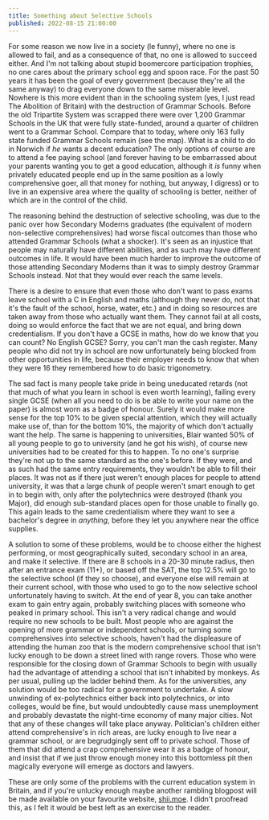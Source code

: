 ```yaml
---
title: Something about Selective Schools
published: 2022-08-15 21:00:00
---
```


For some reason we now live in a society (le funny), where no one is allowed
to fail, and as a consequence of that, no one is allowed to succeed either.
And I'm not talking about stupid boomercore participation trophies,
no one cares about the primary school egg and spoon race.
For the past 50 years it has been the goal of every government (because
they're all the same anyway) to drag everyone down to the same miserable level.
Nowhere is this more evident than in the schooling system (yes, I just
read The Abolition of Britain) with the destruction of Grammar Schools.
Before the old Tripartite System was scrapped there were over 1,200 Grammar
Schools in the UK that were fully state-funded, around a quarter of children
went to a Grammar School. Compare that to today, where only 163
fully state funded Grammar Schools remain (see the map).
What is a child to do in Norwich if *he* wants a decent education?
The only options of course are to attend a fee paying school (and forever
having to be embarrassed about your parents wanting you to get a good
education, although it *is* funny when privately educated people end up in the
same position as a lowly comprehensive goer, all that money for nothing, but
anyway, I digress) or to live in an expensive area where the quality of
schooling is better, neither of which are in the control of the child.

The reasoning behind the destruction of selective schooling, was due to the
panic over how Secondary Moderns graduates (the equivalent of modern
non-selective comprehensives) had worse fiscal outcomes than those who
attended Grammar Schools (what a shocker). It's seen as an injustice that
people may naturally have different abilities, and as such may have different
outcomes in life. It would have been much harder to improve the outcome of
those attending Secondary Moderns than it was to simply destroy
Grammar Schools instead. Not that they would ever reach the same levels.

There is a desire to ensure that even those who don't want to pass exams leave
school with a C in English and maths (although they never do, not that it's
the fault of the school, horse, water, etc.) and in doing so resources are
taken away from those who actually want them. They cannot fail at all costs,
doing so would enforce the fact that we are not equal, and bring down
credentialism. If you don't have a GCSE in maths, how do we know that you can
count? No English GCSE? Sorry, you can't man the cash register.
Many people who did not try in school are now unfortunately being
blocked from other opportunities in life, because their employer needs to know
that when they were 16 they remembered how to do basic trigonometry.

The sad fact is many
people take pride in being uneducated retards (not that much of what you learn
in school is even worth learning), failing
every single GCSE (when all you need to do is be able to write your name on
the paper) is almost worn as a badge of honour.
Surely it would make more sense for the top 10% to be given special attention,
which they will actually make
use of, than for the bottom 10%, the majority of which don't actually want
the help.
The same is happening to universities, Blair wanted 50% of all young people to
go to university (and he got his wish), of course new universities had to be
created for this to happen. To no one's surprise they're not up to the same
standard as the one's before. If they were, and as such had the same entry
requirements, they wouldn't be able to fill their places. It was not as if
there just weren't enough places for people to attend university, it was that
a large chunk of people weren't smart enough to get in to begin with, only
after the polytechnics were destroyed (thank you Major), did enough
sub-standard places open for those unable to finally go.
This again leads to the same credentialism where they want to see a
bachelor's degree in *anything*, before they let you anywhere near the
office supplies.

A solution to some of these problems, would be to choose either the highest
performing, or most geographically suited, secondary school in an area, and
make it selective. If there are 8 schools in a 20-30 minute radius, then after
an entrance exam (11+), or based off the SAT, the top 12.5% will go to the
selective school (if they so choose), and everyone else will remain at their
current school, with those who used to go to the now selective school
unfortunately having to switch. At the end of year 8, you can take another
exam to gain entry again, probably switching places with someone who peaked in
primary school. This isn't a very radical change and
would require no new schools to be built.
Most people who are against the opening of more grammar or independent schools,
or turning some comprehensives into selective schools, haven't had the
displeasure of attending the human zoo that is the modern comprehensive school
that isn't lucky enough to be down a street lined with range rovers.
Those who were responsible for the closing down of Grammar Schools to begin
with usually had the advantage of attending a school that isn't inhabited by
monkeys. As per usual, pulling up the ladder behind them.
As for the universities, any solution would be too radical for a government
to undertake. A slow unwinding of ex-polytechnics either back into
polytechnics, or into colleges, would be fine, but would undoubtedly cause mass
unemployment and probably devastate the night-time economy of
many major cities. Not that any of these changes will take place anyway.
Politician's children either attend comprehensive's in rich areas, are lucky
enough to live near a grammar school, or are begrudgingly sent off to private
school. Those of them that did attend a
crap comprehensive wear it as a badge of
honour, and insist that if we just throw
enough money into this bottomless pit
then magically everyone will emerge as doctors and lawyers.

These are only some of the problems with the current education system in
Britain, and if you're unlucky enough maybe another rambling blogpost will be
made available on your favourite website, [shii.moe](https://shii.moe).
I didn't proofread this, as I felt it would be best left as an exercise to
the reader.
